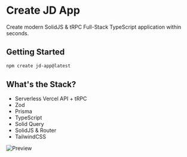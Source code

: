 # Create JD App

Create modern SolidJS & tRPC Full-Stack TypeScript application within seconds.

## Getting Started

```bash
npm create jd-app@latest
```

## What's the Stack?

- Serverless Vercel API + tRPC
- Zod
- Prisma
- TypeScript
- Solid Query
- SolidJS & Router
- TailwindCSS

![Preview](https://user-images.githubusercontent.com/91349014/190457447-3fa7dc08-cb5e-4e03-81d3-955133cae0ad.png)
